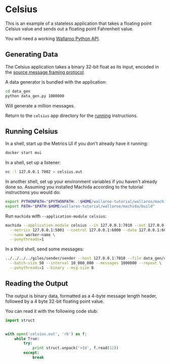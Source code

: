 # Celsius

This is an example of a stateless application that takes a floating point Celsius value and sends out a floating point Fahrenheit value.

You will need a working [Wallaroo Python API](/book/python/intro.md).

## Generating Data

The Celsius application takes a binary 32-bit float as its input, encoded in the [source message framing protocol](/book/appendix/writing-your-own-feed.md#source-message-framing-protocol).

A data generator is bundled with the application:

```bash
cd data_gen
python data_gen.py 1000000
```

Will generate a million messages.

Return to the `celsius` app directory for the [running](#running) instructions.

## Running Celsius

In a shell, start up the Metrics UI if you don't already have it running:

```bash
docker start mui
```

In a shell, set up a listener:

```bash
nc -l 127.0.0.1 7002 > celsius.out
```

In another shell, set up your environment variables if you haven't already done so. Assuming you installed Machida according to the tutorial instructions you would do:

```bash
export PYTHONPATH="$PYTHONPATH:.:$HOME/wallaroo-tutorial/wallaroo/machida"
export PATH="$PATH:$HOME/wallaroo-tutorial/wallaroo/machida/build"
```

Run `machida` with `--application-module celsius`:

```bash
machida --application-module celsius --in 127.0.0.1:7010 --out 127.0.0.1:7002 \
  --metrics 127.0.0.1:5001 --control 127.0.0.1:6000 --data 127.0.0.1:6001 \
  --name worker-name \
  --ponythreads=1
```

In a third shell, send some messages:

```bash
../../../../giles/sender/sender --host 127.0.0.1:7010 --file data_gen/celsius.msg \
  --batch-size 50 --interval 10_000_000 --messages 1000000 --repeat \
  --ponythreads=1 --binary --msg-size 8
```

## Reading the Output

The output is binary data, formatted as a 4-byte message length header, followed by a 4 byte 32-bit floating point value.

You can read it with the following code stub:

```python
import struct


with open('celsius.out', 'rb') as f:
    while True:
        try:
            print struct.unpack('>Id', f.read(12))
        except:
            break
```
